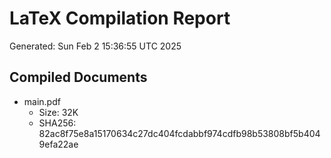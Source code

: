 # LaTeX Compilation Report
Generated: Sun Feb  2 15:36:55 UTC 2025
## Compiled Documents
- main.pdf
  - Size: 32K
  - SHA256: 82ac8f75e8a15170634c27dc404fcdabbf974cdfb98b53808bf5b4049efa22ae
